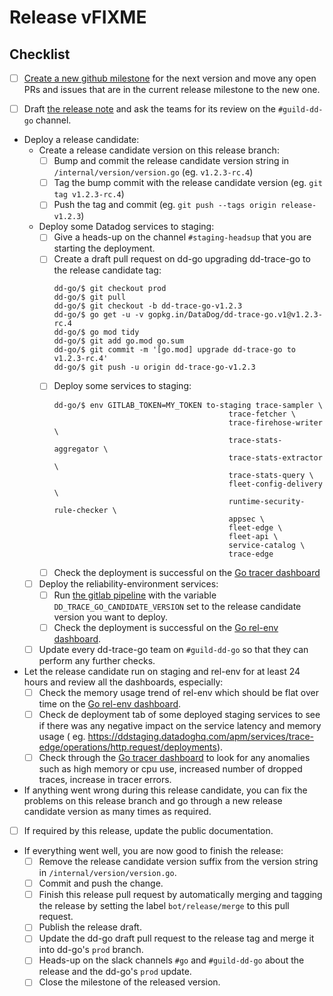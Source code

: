 # Release vFIXME

## Checklist

- [ ] [Create a new github milestone](https://github.com/DataDog/dd-trace-go/milestones/new) for the next version and
  move any open PRs and issues that are in the current release milestone to the new one.

- [ ] Draft [the release note](https://github.com/DataDog/dd-trace-go/releases/new) and ask the teams for its review on
  the `#guild-dd-go` channel.

- Deploy a release candidate:
    - Create a release candidate version on this release branch:
        - [ ] Bump and commit the release candidate version string in `/internal/version/version.go` (eg. `v1.2.3-rc.4`)
        - [ ] Tag the bump commit with the release candidate version (eg. `git tag v1.2.3-rc.4`)
        - [ ] Push the tag and commit (eg. `git push --tags origin release-v1.2.3`)
    - Deploy some Datadog services to staging:
        - [ ] Give a heads-up on the channel `#staging-headsup` that you are starting the deployment.
        - [ ] Create a draft pull request on dd-go upgrading dd-trace-go to the release candidate tag:
          ```console
          dd-go/$ git checkout prod
          dd-go/$ git pull
          dd-go/$ git checkout -b dd-trace-go-v1.2.3
          dd-go/$ go get -u -v gopkg.in/DataDog/dd-trace-go.v1@v1.2.3-rc.4
          dd-go/$ go mod tidy
          dd-go/$ git add go.mod go.sum
          dd-go/$ git commit -m '[go.mod] upgrade dd-trace-go to v1.2.3-rc.4'
          dd-go/$ git push -u origin dd-trace-go-v1.2.3
          ```
        - [ ] Deploy some services to staging:
          ```console
          dd-go/$ env GITLAB_TOKEN=MY_TOKEN to-staging trace-sampler \
                                                 trace-fetcher \
                                                 trace-firehose-writer \
                                                 trace-stats-aggregator \
                                                 trace-stats-extractor \
                                                 trace-stats-query \
                                                 fleet-config-delivery \
                                                 runtime-security-rule-checker \
                                                 appsec \
                                                 fleet-edge \
                                                 fleet-api \
                                                 service-catalog \
                                                 trace-edge
          ```
        - [ ] Check the deployment is successful on the [Go tracer dashboard]
    - [ ] Deploy the reliability-environment services:
        - [ ] Run [the gitlab pipeline](https://gitlab.ddbuild.io/DataDog/datadog-reliability-env/-/pipelines/new)
          with the variable `DD_TRACE_GO_CANDIDATE_VERSION` set to the release candidate version you want to deploy.
        - [ ] Check the deployment is successful on the [Go rel-env dashboard].
    - [ ] Update every dd-trace-go team on `#guild-dd-go` so that they can perform any further checks.

- Let the release candidate run on staging and rel-env for at least 24 hours and review all the dashboards, especially:
    - [ ] Check the memory usage trend of rel-env which should be flat over time on the [Go rel-env dashboard].
    - [ ] Check de deployment tab of some deployed staging services to see if there was any negative impact on the
      service latency and memory usage (
      eg. https://ddstaging.datadoghq.com/apm/services/trace-edge/operations/http.request/deployments).
    - [ ] Check through the [Go tracer dashboard] to look for any anomalies such as high memory or cpu use, increased
      number of dropped traces, increase in tracer errors.

- If anything went wrong during this release candidate, you can fix the problems on this release branch and go through a
  new release candidate version as many times as required.

- [ ] If required by this release, update the public documentation.

- If everything went well, you are now good to finish the release:
    - [ ] Remove the release candidate version suffix from the version string in `/internal/version/version.go`.
    - [ ] Commit and push the change.
    - [ ] Finish this release pull request by automatically merging and tagging the release by setting the
      label `bot/release/merge` to this pull request.
    - [ ] Publish the release draft.
    - [ ] Update the dd-go draft pull request to the release tag and merge it into dd-go's `prod` branch.
    - [ ] Heads-up on the slack channels `#go` and `#guild-dd-go` about the release and the dd-go's `prod` update.
    - [ ] Close the milestone of the released version.

[Go tracer dashboard]: https://ddstaging.datadoghq.com/dashboard/r92-2p7-shv/go-tracer

[Go rel-env dashboard]: https://ddstaging.datadoghq.com/dashboard/s2a-5wy-g5b/go-reliability-env-dashboard
